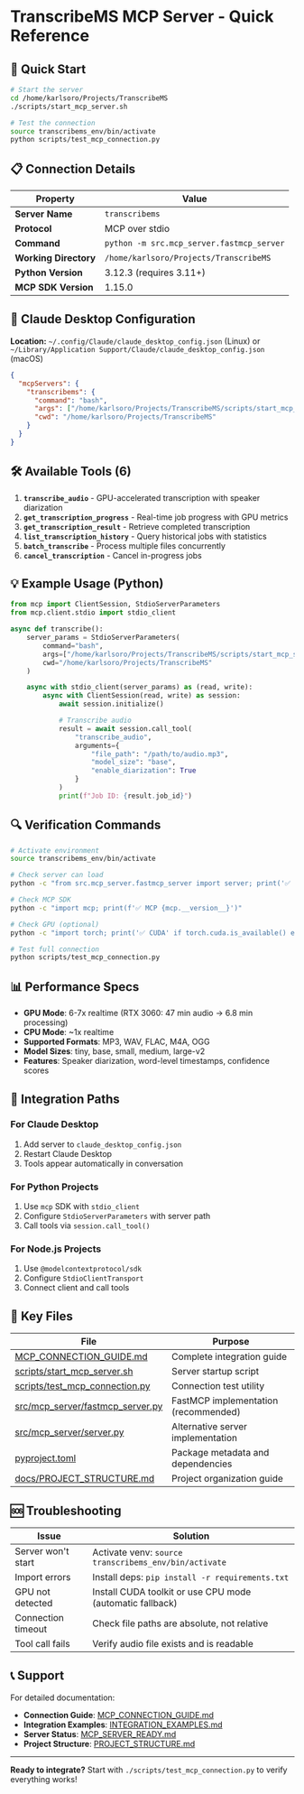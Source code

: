 # TranscribeMS MCP Server - Quick Reference

## 🚀 Quick Start

```bash
# Start the server
cd /home/karlsoro/Projects/TranscribeMS
./scripts/start_mcp_server.sh

# Test the connection
source transcribems_env/bin/activate
python scripts/test_mcp_connection.py
```

## 📋 Connection Details

| Property | Value |
|----------|-------|
| **Server Name** | `transcribems` |
| **Protocol** | MCP over stdio |
| **Command** | `python -m src.mcp_server.fastmcp_server` |
| **Working Directory** | `/home/karlsoro/Projects/TranscribeMS` |
| **Python Version** | 3.12.3 (requires 3.11+) |
| **MCP SDK Version** | 1.15.0 |

## 🔧 Claude Desktop Configuration

**Location:** `~/.config/Claude/claude_desktop_config.json` (Linux) or `~/Library/Application Support/Claude/claude_desktop_config.json` (macOS)

```json
{
  "mcpServers": {
    "transcribems": {
      "command": "bash",
      "args": ["/home/karlsoro/Projects/TranscribeMS/scripts/start_mcp_server.sh"],
      "cwd": "/home/karlsoro/Projects/TranscribeMS"
    }
  }
}
```

## 🛠️ Available Tools (6)

1. **`transcribe_audio`** - GPU-accelerated transcription with speaker diarization
2. **`get_transcription_progress`** - Real-time job progress with GPU metrics
3. **`get_transcription_result`** - Retrieve completed transcription
4. **`list_transcription_history`** - Query historical jobs with statistics
5. **`batch_transcribe`** - Process multiple files concurrently
6. **`cancel_transcription`** - Cancel in-progress jobs

## 💡 Example Usage (Python)

```python
from mcp import ClientSession, StdioServerParameters
from mcp.client.stdio import stdio_client

async def transcribe():
    server_params = StdioServerParameters(
        command="bash",
        args=["/home/karlsoro/Projects/TranscribeMS/scripts/start_mcp_server.sh"],
        cwd="/home/karlsoro/Projects/TranscribeMS"
    )

    async with stdio_client(server_params) as (read, write):
        async with ClientSession(read, write) as session:
            await session.initialize()

            # Transcribe audio
            result = await session.call_tool(
                "transcribe_audio",
                arguments={
                    "file_path": "/path/to/audio.mp3",
                    "model_size": "base",
                    "enable_diarization": True
                }
            )
            print(f"Job ID: {result.job_id}")
```

## 🔍 Verification Commands

```bash
# Activate environment
source transcribems_env/bin/activate

# Check server can load
python -c "from src.mcp_server.fastmcp_server import server; print('✅ Server OK')"

# Check MCP SDK
python -c "import mcp; print(f'✅ MCP {mcp.__version__}')"

# Check GPU (optional)
python -c "import torch; print('✅ CUDA' if torch.cuda.is_available() else '✅ CPU')"

# Test full connection
python scripts/test_mcp_connection.py
```

## 📊 Performance Specs

- **GPU Mode**: 6-7x realtime (RTX 3060: 47 min audio → 6.8 min processing)
- **CPU Mode**: ~1x realtime
- **Supported Formats**: MP3, WAV, FLAC, M4A, OGG
- **Model Sizes**: tiny, base, small, medium, large-v2
- **Features**: Speaker diarization, word-level timestamps, confidence scores

## 🔗 Integration Paths

### For Claude Desktop
1. Add server to `claude_desktop_config.json`
2. Restart Claude Desktop
3. Tools appear automatically in conversation

### For Python Projects
1. Use `mcp` SDK with `stdio_client`
2. Configure `StdioServerParameters` with server path
3. Call tools via `session.call_tool()`

### For Node.js Projects
1. Use `@modelcontextprotocol/sdk`
2. Configure `StdioClientTransport`
3. Connect client and call tools

## 📁 Key Files

| File | Purpose |
|------|---------|
| [MCP_CONNECTION_GUIDE.md](MCP_CONNECTION_GUIDE.md) | Complete integration guide |
| [scripts/start_mcp_server.sh](../../scripts/start_mcp_server.sh) | Server startup script |
| [scripts/test_mcp_connection.py](../../scripts/test_mcp_connection.py) | Connection test utility |
| [src/mcp_server/fastmcp_server.py](../../src/mcp_server/fastmcp_server.py) | FastMCP implementation (recommended) |
| [src/mcp_server/server.py](../../src/mcp_server/server.py) | Alternative server implementation |
| [pyproject.toml](../../pyproject.toml) | Package metadata and dependencies |
| [docs/PROJECT_STRUCTURE.md](../PROJECT_STRUCTURE.md) | Project organization guide |

## 🆘 Troubleshooting

| Issue | Solution |
|-------|----------|
| Server won't start | Activate venv: `source transcribems_env/bin/activate` |
| Import errors | Install deps: `pip install -r requirements.txt` |
| GPU not detected | Install CUDA toolkit or use CPU mode (automatic fallback) |
| Connection timeout | Check file paths are absolute, not relative |
| Tool call fails | Verify audio file exists and is readable |

## 📞 Support

For detailed documentation:
- **Connection Guide**: [MCP_CONNECTION_GUIDE.md](MCP_CONNECTION_GUIDE.md)
- **Integration Examples**: [INTEGRATION_EXAMPLES.md](../INTEGRATION_EXAMPLES.md)
- **Server Status**: [MCP_SERVER_READY.md](MCP_SERVER_READY.md)
- **Project Structure**: [PROJECT_STRUCTURE.md](../PROJECT_STRUCTURE.md)

---

**Ready to integrate?** Start with `./scripts/test_mcp_connection.py` to verify everything works!
